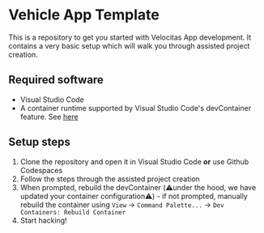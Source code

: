 # Vehicle App Template

This is a repository to get you started with Velocitas App development. It contains a very basic setup which will walk you through assisted project creation.

## Required software

* Visual Studio Code
* A container runtime supported by Visual Studio Code's devContainer feature. See [here](https://eclipse.dev/velocitas/docs/tutorials/quickstart/container_runtime/)

## Setup steps

1. Clone the repository and open it in Visual Studio Code **or** use Github Codespaces
3. Follow the steps through the assisted project creation
4. When prompted, rebuild the devContainer (:warning:under the hood, we have updated your container configuration:warning:) - if not prompted, manually rebuild the container using `View` -> `Command Palette...` -> `Dev Containers: Rebuild Container`
5. Start hacking!
